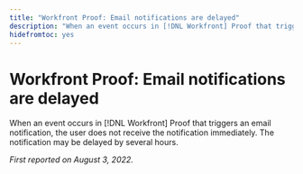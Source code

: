 ```yaml
---
title: "Workfront Proof: Email notifications are delayed"
description: "When an event occurs in [!DNL Workfront] Proof that triggers an email notification, the user does not receive the notification immediately. The notification may be delayed by several hours."
hidefromtoc: yes
---
```


# Workfront Proof: Email notifications are delayed

When an event occurs in [!DNL Workfront] Proof that triggers an email notification, the user does not receive the notification immediately. The notification may be delayed by several hours.

_First reported on August 3, 2022._

